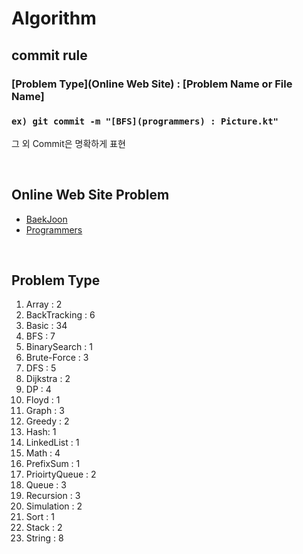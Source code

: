 # Algorithm

## commit rule 
### [Problem Type](Online Web Site) : [Problem Name or File Name]
### ``ex) git commit -m "[BFS](programmers) : Picture.kt"``
그  외  Commit은 명확하게 표현

<br>

## Online Web Site Problem
- [BaekJoon](kotlin/src/main/kotlin/baekjoon/READMD.md)
- [Programmers](kotlin/src/main/kotlin/programmers/README.md)

<br>

## Problem Type
1. Array : 2
2. BackTracking : 6
3. Basic : 34
4. BFS : 7
5. BinarySearch : 1
6. Brute-Force : 3
7. DFS : 5
8. Dijkstra : 2
9. DP : 4
10. Floyd : 1
11. Graph : 3
12. Greedy : 2
13. Hash: 1
14. LinkedList : 1
15. Math : 4
16. PrefixSum : 1
17. PrioirtyQueue : 2
18. Queue : 3
19. Recursion : 3
20. Simulation : 2
21. Sort : 1
22. Stack : 2
23. String : 8

